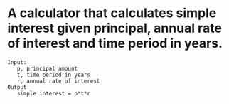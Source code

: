 # A calculator that calculates simple interest given principal, annual rate of interest and time period in years.


```
Input:
   p, principal amount
   t, time period in years
   r, annual rate of interest
Output
   simple interest = p*t*r
```
